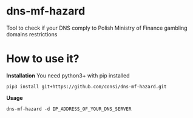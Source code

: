 dns-mf-hazard
=============
Tool to check if your DNS comply to Polish Ministry of Finance gambling domains restrictions

How to use it?
==============

**Installation**
You need python3+ with pip installed

```
pip3 install git+https://github.com/consi/dns-mf-hazard.git
```

**Usage**
```
dns-mf-hazard -d IP_ADDRESS_OF_YOUR_DNS_SERVER
```
